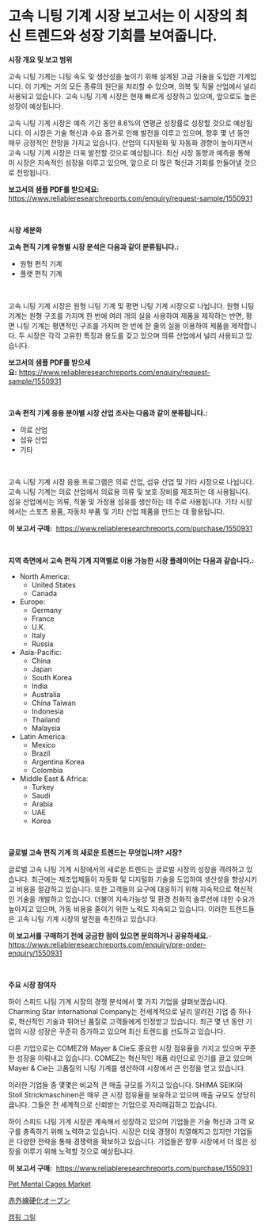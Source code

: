 <p><h1>고속 니팅 기계 시장 보고서는 이 시장의 최신 트렌드와 성장 기회를 보여줍니다.</h1></p><p><strong>시장 개요 및 보고 범위</strong></p>
<p><p>고속 니팅 기계는 니팅 속도 및 생산성을 높이기 위해 설계된 고급 기술을 도입한 기계입니다. 이 기계는 거의 모든 종류의 원단을 처리할 수 있으며, 의복 및 직물 산업에서 널리 사용되고 있습니다. 고속 니팅 기계 시장은 현재 빠르게 성장하고 있으며, 앞으로도 높은 성장이 예상됩니다.</p><p>고속 니팅 기계 시장은 예측 기간 동안 8.6%의 연평균 성장률로 성장할 것으로 예상됩니다. 이 시장은 기술 혁신과 수요 증가로 인해 발전을 이루고 있으며, 향후 몇 년 동안 매우 긍정적인 전망을 가지고 있습니다. 산업의 디지털화 및 자동화 경향이 높아지면서 고속 니팅 기계 시장은 더욱 발전할 것으로 예상됩니다. 최신 시장 동향과 예측을 통해 이 시장은 지속적인 성장을 이루고 있으며, 앞으로 더 많은 혁신과 기회를 만들어낼 것으로 전망됩니다.</p></p>
<p><strong>보고서의 샘플 PDF를 받으세요:</strong> <a href="https://www.reliableresearchreports.com/enquiry/request-sample/1550931">https://www.reliableresearchreports.com/enquiry/request-sample/1550931</a></p>
<p>&nbsp;</p>
<p><strong>시장 세분화</strong></p>
<p><strong>고속 편직 기계 유형별 시장 분석은 다음과 같이 분류됩니다.:</strong></p>
<p><ul><li>원형 편직 기계</li><li>플랫 편직 기계</li></ul></p>
<p>&nbsp;</p>
<p><p>고속 니팅 기계 시장은 원형 니팅 기계 및 평면 니팅 기계 시장으로 나뉩니다. 원형 니팅 기계는 원형 구조를 가지며 한 번에 여러 개의 실을 사용하여 제품을 제작하는 반면, 평면 니팅 기계는 평면적인 구조를 가지며 한 번에 한 줄의 실을 이용하여 제품을 제작합니다. 두 시장은 각각 고유한 특징과 용도를 갖고 있으며 의류 산업에서 널리 사용되고 있습니다.</p></p>
<p><strong>보고서의 샘플 PDF를 받으세요:</strong>&nbsp;<a href="https://www.reliableresearchreports.com/enquiry/request-sample/1550931">https://www.reliableresearchreports.com/enquiry/request-sample/1550931</a></p>
<p>&nbsp;</p>
<p><strong> 고속 편직 기계 응용 분야별 시장 산업 조사는 다음과 같이 분류됩니다.:</strong></p>
<p><ul><li>의료 산업</li><li>섬유 산업</li><li>기타</li></ul></p>
<p>&nbsp;</p>
<p><p>고속 니팅 기계 시장 응용 프로그램은 의료 산업, 섬유 산업 및 기타 시장으로 나뉩니다. 고속 니팅 기계는 의료 산업에서 의료용 의류 및 보호 장비를 제조하는 데 사용됩니다. 섬유 산업에서는 의류, 직물 및 가정용 섬유를 생산하는 데 주로 사용됩니다. 기타 시장에서는 스포츠 용품, 자동차 부품 및 기타 산업 제품을 만드는 데 활용됩니다.</p></p>
<p><strong>이 보고서 구매:</strong>&nbsp; <a href="https://www.reliableresearchreports.com/purchase/1550931">https://www.reliableresearchreports.com/purchase/1550931</a></p>
<p>&nbsp;</p>
<p><strong>지역 측면에서 고속 편직 기계 지역별로 이용 가능한 시장 플레이어는 다음과 같습니다.:</strong></p>
<p><ul>
    <li>
        North America:
        <ul>
            <li>United States</li>
            <li>Canada</li>
        </ul>
    </li>
    <li>
        Europe:
        <ul>
            <li>Germany</li>
            <li>France</li>
            <li>U.K.</li>
            <li>Italy</li>
            <li>Russia</li>
        </ul>
    </li>
    <li>
        Asia-Pacific:
        <ul>
            <li>China</li>
            <li>Japan</li>
            <li>South Korea</li>
            <li>India</li>
            <li>Australia</li>
            <li>China Taiwan</li>
            <li>Indonesia</li>
            <li>Thailand</li>
            <li>Malaysia</li>
        </ul>
    </li>
    <li>
        Latin America:
        <ul>
            <li>Mexico</li>
            <li>Brazil</li>
            <li>Argentina Korea</li>
            <li>Colombia</li>
        </ul>
    </li>
    <li>
        Middle East & Africa:
        <ul>
            <li>Turkey</li>
            <li>Saudi</li>
            <li>Arabia</li>
            <li>UAE</li>
            <li>Korea</li>
        </ul>
    </li>
    </ul></p>
<p>&nbsp;</p>
<p><strong>글로벌 고속 편직 기계 의 새로운 트렌드는 무엇입니까? 시장?</strong></p>
<p><p>글로벌 고속 니팅 기계 시장에서의 새로운 트렌드는 글로벌 시장의 성장을 격려하고 있습니다. 최근에는 제조업체들이 자동화 및 디지털화 기술을 도입하여 생산성을 향상시키고 비용을 절감하고 있습니다. 또한 고객들의 요구에 대응하기 위해 지속적으로 혁신적인 기술을 개발하고 있습니다. 더불어 지속가능성 및 환경 친화적 솔루션에 대한 수요가 높아지고 있으며, 가동 비용을 줄이기 위한 노력도 지속되고 있습니다. 이러한 트렌드들은 고속 니팅 기계 시장의 발전을 촉진하고 있습니다.</p></p>
<p><strong>이 보고서를 구매하기 전에 궁금한 점이 있으면 문의하거나 공유하세요.</strong>- <a href="https://www.reliableresearchreports.com/enquiry/pre-order-enquiry/1550931">https://www.reliableresearchreports.com/enquiry/pre-order-enquiry/1550931</a></p>
<p>&nbsp;</p>
<p><strong>주요 시장 참여자</strong></p>
<p><p>하이 스피드 니팅 기계 시장의 경쟁 분석에서 몇 가지 기업을 살펴보겠습니다. Charming Star International Company는 전세계적으로 널리 알려진 기업 중 하나로, 혁신적인 기술과 뛰어난 품질로 고객들에게 인정받고 있습니다. 최근 몇 년 동안 기업의 시장 성장은 꾸준히 증가하고 있으며 최신 트렌드를 선도하고 있습니다.</p><p>다른 기업으로는 COMEZ와 Mayer & Cie도 중요한 시장 점유율을 가지고 있으며 꾸준한 성장을 이뤄내고 있습니다. COMEZ는 혁신적인 제품 라인으로 인기를 끌고 있으며 Mayer & Cie는 고품질의 니팅 기계를 생산하여 시장에서 큰 인정을 얻고 있습니다.</p><p>이러한 기업들 중 몇몇은 비교적 큰 매출 규모를 가지고 있습니다. SHIMA SEIKI와 Stoll Strickmaschinen은 매우 큰 시장 점유율을 보유하고 있으며 매출 규모도 상당히 큽니다. 그들은 전 세계적으로 신뢰받는 기업으로 자리매김하고 있습니다.</p><p>하이 스피드 니팅 기계 시장은 계속해서 성장하고 있으며 기업들은 기술 혁신과 고객 요구를 충족하기 위해 노력하고 있습니다. 시장은 더욱 경쟁이 치열해지고 있지만 기업들은 다양한 전략을 통해 경쟁력을 확보하고 있습니다. 기업들은 향후 시장에서 더 많은 성장을 이루기 위해 노력할 것으로 예상됩니다.</p></p>
<p><strong>이 보고서 구매:</strong>&nbsp;&nbsp;<a href="https://www.reliableresearchreports.com/purchase/1550931">https://www.reliableresearchreports.com/purchase/1550931</a></p>
<p><p><a href="https://github.com/WillieWoodard/Market-Research-Report-List-4/blob/main/pet-mental-cages-market.md">Pet Mental Cages Market</a></p><p><a href="https://github.com/oafhukehf4709715/Market-Research-Report-List-1/blob/main/47152407445.md">赤外線硬化オーブン</a></p><p><a href="https://github.com/idcefvhkdut6/Market-Research-Report-List-1/blob/main/89036176459.md">캠핑 그릴</a></p></p>
